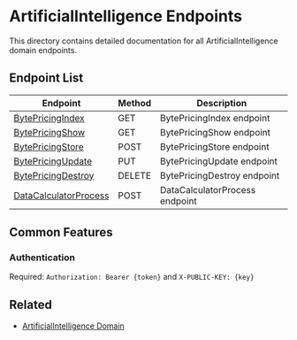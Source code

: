 # ArtificialIntelligence Endpoints

This directory contains detailed documentation for all ArtificialIntelligence domain endpoints.

## Endpoint List

| Endpoint | Method | Description |
| -------- | ------ | ----------- |
| [BytePricingIndex](./BytePricingIndex.md) | GET | BytePricingIndex endpoint |
| [BytePricingShow](./BytePricingShow.md) | GET | BytePricingShow endpoint |
| [BytePricingStore](./BytePricingStore.md) | POST | BytePricingStore endpoint |
| [BytePricingUpdate](./BytePricingUpdate.md) | PUT | BytePricingUpdate endpoint |
| [BytePricingDestroy](./BytePricingDestroy.md) | DELETE | BytePricingDestroy endpoint |
| [DataCalculatorProcess](./DataCalculatorProcess.md) | POST | DataCalculatorProcess endpoint |

## Common Features

### Authentication

Required: `Authorization: Bearer {token}` and `X-PUBLIC-KEY: {key}`

## Related

- [ArtificialIntelligence Domain](../README.md)
